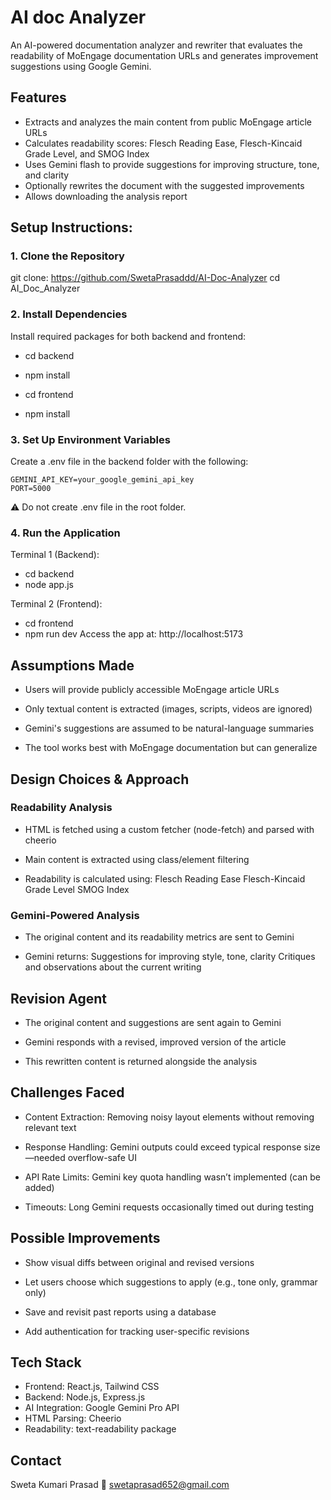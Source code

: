 # AI doc Analyzer

An AI-powered documentation analyzer and rewriter that evaluates the readability of MoEngage documentation URLs and generates improvement suggestions using Google Gemini.

## Features

- Extracts and analyzes the main content from public MoEngage article URLs
- Calculates readability scores: Flesch Reading Ease, Flesch-Kincaid Grade Level, and SMOG Index
- Uses Gemini flash to provide suggestions for improving structure, tone, and clarity
- Optionally rewrites the document with the suggested improvements
- Allows downloading the analysis report

## Setup Instructions:

### 1. Clone the Repository

git clone: https://github.com/SwetaPrasaddd/AI-Doc-Analyzer
cd AI_Doc_Analyzer

### 2. Install Dependencies
Install required packages for both backend and frontend:

- cd backend
- npm install

- cd frontend
- npm install

### 3. Set Up Environment Variables
Create a .env file in the backend folder with the following:
```
GEMINI_API_KEY=your_google_gemini_api_key
PORT=5000
```
⚠️ Do not create .env file in the root folder.

### 4. Run the Application

Terminal 1 (Backend):
- cd backend
- node app.js

Terminal 2 (Frontend):
- cd frontend
- npm run dev
Access the app at: http://localhost:5173

## Assumptions Made
- Users will provide publicly accessible MoEngage article URLs

- Only textual content is extracted (images, scripts, videos are ignored)

- Gemini's suggestions are assumed to be natural-language summaries

- The tool works best with MoEngage documentation but can generalize

## Design Choices & Approach

### Readability Analysis
- HTML is fetched using a custom fetcher (node-fetch) and parsed with cheerio

- Main content is extracted using class/element filtering

- Readability is calculated using:
    Flesch Reading Ease
    Flesch-Kincaid Grade Level
    SMOG Index

### Gemini-Powered Analysis
- The original content and its readability metrics are sent to Gemini

- Gemini returns:
    Suggestions for improving style, tone, clarity
    Critiques and observations about the current writing

## Revision Agent
- The original content and suggestions are sent again to Gemini

- Gemini responds with a revised, improved version of the article

- This rewritten content is returned alongside the analysis

## Challenges Faced
- Content Extraction: Removing noisy layout elements without removing relevant text

- Response Handling: Gemini outputs could exceed typical response size—needed overflow-safe UI

- API Rate Limits: Gemini key quota handling wasn’t implemented (can be added)

- Timeouts: Long Gemini requests occasionally timed out during testing

## Possible Improvements
- Show visual diffs between original and revised versions

- Let users choose which suggestions to apply (e.g., tone only, grammar only)

- Save and revisit past reports using a database

- Add authentication for tracking user-specific revisions

## Tech Stack
- Frontend: React.js, Tailwind CSS
- Backend: Node.js, Express.js
- AI Integration: Google Gemini Pro API
- HTML Parsing: Cheerio
- Readability: text-readability package

## Contact
Sweta Kumari Prasad
📧 swetaprasad652@gmail.com

